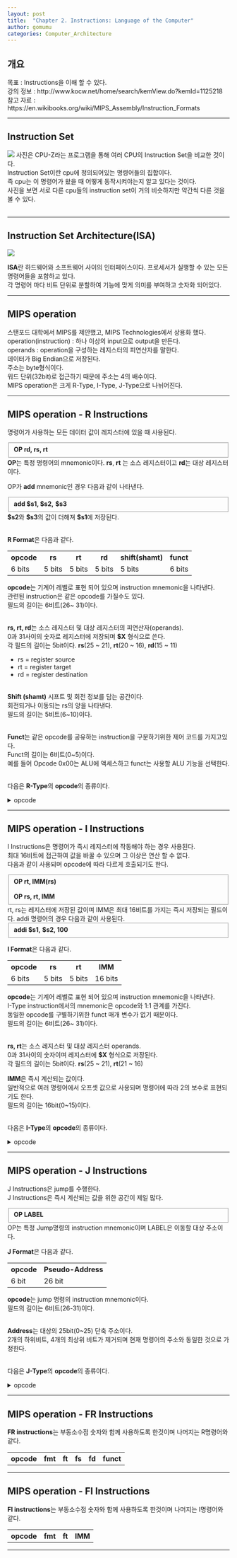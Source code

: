 ```yaml
---
layout: post
title:  "Chapter 2. Instructions: Language of the Computer"
author: gomumu
categories: Computer_Architecture
---
```


<h2 id="headings">개요</h2>
<p>
목표 : Instructions을 이해 할 수 있다.<br>
강의 정보 : http://www.kocw.net/home/search/kemView.do?kemId=1125218<br>
참고 자료 : https://en.wikibooks.org/wiki/MIPS_Assembly/Instruction_Formats<br>
</p>
<hr>

<h2 id="headings">Instruction Set</h2>
<p>
<img data-action="zoom" src='{{ "/assets/post/instruction.PNG" | relative_url }}' >
사진은 CPU-Z라는 프로그램을 통해 여러 CPU의 Instruction Set을 비교한 것이다. <br>
Instruction Set이란 cpu에 정의되어있는 명령어들의 집합이다.<br>
즉 cpu는 이 명령어가 왔을 때 어떻게 동작시켜야는지 알고 있다는 것이다.<br>
사진을 보면 서로 다른 cpu들의 instruction set이 거의 비슷하지만 약간씩 다른 것을 볼 수 있다. <br>
<br>
</p>
<hr>

<h2 id="headings">Instruction Set Architecture(ISA)</h2>
<p>
<img data-action="zoom" src='{{ "/assets/post/isa.jpg" | relative_url }}' >

<b>ISA</b>란 하드웨어와 소프트웨어 사이의 인터페이스이다. 프로세서가 실행할 수 있는 모든 명령어들을 포함하고 있다.<br>
각 명령어 마다 비트 단위로 분할하여 기능에 맞게 의미를 부여하고 숫자화 되어있다.<br>
</p>
<hr>

<h2 id="headings">MIPS operation</h2>
<p>
스탠포드 대학에서 MIPS를 제안했고, MIPS Technologies에서 상용화 했다.<br>
operation(instruction) : 하나 이상의 input으로 output을 만든다.<br>
operands : operation을 구성하는 레지스터의 피연산자를 말한다.<br>
데이터가 Big Endian으로 저장된다. <br>
주소는 byte형식이다.<br>
워드 단위(32bit)로 접근하기 때문에 주소는 4의 배수이다.<br>
MIPS operation은 크게 R-Type, I-Type, J-Type으로 나뉘어진다.<br>
</p>
<hr>

<h2 id="headings">MIPS operation - R Instructions</h2>
<p>
명령어가 사용하는 모든 데이터 값이 레지스터에 있을 때 사용된다.<br>
<fieldset>
<b>OP rd, rs, rt</b>
</fieldset>
<b>OP</b>는 특정 명령어의 mnemonic이다.
<b>rs</b>, <b>rt</b> 는 소스 레지스터이고 <b>rd</b>는 대상 레지스터이다.<br>

OP가 <b>add</b> mnemonic인 경우 다음과 같이 나타낸다.<br>
<fieldset>
<b>add $s1,</b><b> $s2,</b> <b> $s3</b>
</fieldset>
<b>$s2</b>와 <b>$s3</b>의 값이 더해져 <b>$s1</b>에 저장된다.<br><br>

<b>R Format</b>은 다음과 같다.
<table cellspacing="0" cellpadding="0">
  <tr>
    <th>opcode</th><th>rs</th><th>rt</th><th>rd</th><th>shift(shamt)</th><th>funct</th>
  </tr>
  <tr>
    <td>6 bits</td><td>5 bits</td><td>5 bits</td><td>5 bits</td><td>5 bits</td><td>6 bits</td>
  </tr>
</table>
<b>opcode</b>는 기계어 레벨로 표현 되어 있으며 instruction mnemonic을 나타낸다.<br>
관련된 instruction은 같은 opcode를 가질수도 있다.<br>
필드의 길이는 6비트(26~ 31)이다.<br><br>

<b>rs, rt, rd</b>는 소스 레지스터 및 대상 레지스터의 피연산자(operands).<br>
0과 31사이의 숫자로 레지스터에 저장되며 <b>$X</b> 형식으로 쓴다.<br>
각 필드의 길이는 5bit이다. <b>rs</b>(25 ~ 21), <b>rt</b>(20 ~ 16), <b>rd</b>(15 ~ 11)<br>
* rs = register source<br>
* rt = register target<br>
* rd = register destination<br><br>

<b>Shift (shamt)</b> 시프트 및 회전 정보를 담는 공간이다.<br>
회전되거나 이동되는 rs의 양을 나타낸다.<br>
필드의 길이는 5비트(6~10)이다.<br><br>

<b>Funct</b>는 같은 opcode를 공유하는 instruction을 구분하기위한 제어 코드를 가지고있다.<br>
Funct의 길이는 6비트(0~5)이다.<br>
예를 들어 Opcode 0x00는 ALU에 액세스하고 funct는 사용할 ALU 기능을 선택한다.<br><br>

다음은 <b>R-Type</b>의 <b>opcode</b>의 종류이다.<br>
<details>
<summary>opcode</summary>
<p>
<table cellspacing="0" cellpadding="0">
  <tr>
    <th>Mnemonic</th><th>Meaning</th><th>Opcode</th><th>Funct</th>
  </tr>
  <tr>
    <td>add</td><td>Add</td><td>0x00</td><td>0x20</td>
  </tr>
  <tr>
    <td>addu</td><td>Add Unsigned</td><td>0x00</td><td>0x21</td>
  </tr>
  <tr>
    <td>and</td><td>Bitwise AND</td><td>0x00</td><td>0x24</td>
  </tr>
  <tr>
    <td>div</td><td>Divide</td><td>0x00</td><td>0x1A</td>
  </tr>
  <tr>
    <td>divu</td><td>Unsigned Divide</td><td>0x00</td><td>0x1B</td>
  </tr>
  <tr>
    <td>jr</td><td>Jump to Address in Register</td><td>0x00</td><td>0x08</td>
  </tr>
  <tr>
    <td>mfc0</td><td>Move from Coprocessor 0</td><td>0x10</td><td>NA</td>
  </tr>
  <tr>
    <td>mfhi</td><td>Move from HI Register</td><td>0x00</td><td>0x10</td>
  </tr>
  <tr>
    <td>mflo</td><td>Move from LO Register</td><td>0x00</td><td>0x12</td>
  </tr>
  <tr>
    <td>mthi</td><td>Move to HI Register</td><td>0x00</td><td>0x11</td>
  </tr>
  <tr>
    <td>mtlo</td><td>Move to LO Register</td><td>0x00</td><td>0x13</td>
  </tr>
  <tr>
    <td>mult</td><td>Multiply</td><td>0x00</td><td>0x18</td>
  </tr>
  <tr>
    <td>multu</td><td>Unsigned Multiply</td><td>0x00</td><td>0x19</td>
  </tr>
  <tr>
    <td>nor</td><td>Bitwise NOR (NOT-OR)</td><td>0x00</td><td>0x27</td>
  </tr>
  <tr>
    <td>or</td><td>Bitwise OR</td><td>0x00</td><td>0x25</td>
  </tr>
  <tr>
    <td>sll</td><td>Logical Shift Left</td><td>0x00</td><td>0x00</td>
  </tr>
  <tr>
    <td>slt</td><td>Set to 1 if Less Than</td><td>0x00</td><td>0x2A</td>
  </tr>
  <tr>
    <td>sltu</td><td>Set to 1 if Less Than Unsigned</td><td>0x00</td><td>0x2B</td>
  </tr>
  <tr>
    <td>sra</td><td>Arithmetic Shift Right (sign-extended)</td><td>0x00</td><td>0x03</td>
  </tr>
  <tr>
    <td>srl</td><td>Logical Shift Right (0-extended)</td><td>0x00</td><td>0x02</td>
  </tr>
  <tr>
    <td>sub</td><td>Subtract</td><td>0x00</td><td>0x22</td>
  </tr>
  <tr>
    <td>subu</td><td>Unsigned Subtract</td><td>0x00</td><td>0x23</td>
  </tr>
  <tr>
    <td>xor</td><td>Bitwise XOR (Exclusive-OR)</td><td>0x00</td><td>0x26</td>
  </tr>
</table>
</p>
</details>
</p>
<hr>

<h2 id="headings">MIPS operation - I Instructions</h2>
<p>
I Instructions은 명령어가 즉시 레지스터에 작동해야 하는 경우 사용된다.<br>
최대 16비트에 접근하여 값을 바꿀 수 있으며 그 이상은 연산 할 수 없다.<br>
다음과 같이 사용되며 opcode에 따라 다르게 호출되기도 한다.<br>
<fieldset>
<b>OP rt, IMM(rs)</b><br><br>
<b>OP  rs, rt, IMM</b>
</fieldset>
rt, rs는 레지스터에 저장된 값이며 IMM은 최대 16비트를 가지는 즉시 저장되는 필드이다. 
addi 명령어의 경우 다음과 같이 사용된다.
<fieldset>
<b>addi $s1,</b> <b>$s2, 100</b>
</fieldset>

<b>I Format</b>은 다음과 같다.
<table cellspacing="0" cellpadding="0">
  <tr>
    <th>opcode</th><th>rs</th><th>rt</th><th>IMM</th>
  </tr>
  <tr>
    <td>6 bits</td><td>5 bits</td><td>5 bits</td><td>16 bits</td>
  </tr>
</table>
<b>opcode</b>는 기계어 레벨로 표현 되어 있으며 instruction mnemonic을 나타낸다.<br>
I-Type instruction에서의 mnemonic은 opcode와 1:1 관계를 가진다.<br>
동일한 opcode를 구별하기위한 funct 매개 변수가 없기 때문이다.<br>
필드의 길이는 6비트(26~ 31)이다.<br><br>

<b>rs, rt</b>는 소스 레지스터 및 대상 레지스터 operands.<br>
0과 31사이의 숫자이며 레지스터에 <b>$X</b> 형식으로 저장된다.<br>
각 필드의 길이는 5bit이다. <b>rs</b>(25 ~ 21), <b>rt</b>(21 ~ 16)<br>

<b>IMM</b>은 즉시 계산되는 값이다.<br>
일반적으로 여러 명령어에서 오프셋 값으로 사용되며 명령어에 따라 2의 보수로 표현되기도 한다.<br>
필드의 길이는 16bit(0~15)이다.<br><br>

다음은 <b>I-Type</b>의 <b>opcode</b>의 종류이다.<br>
<details>
<summary>opcode</summary>
<p>
<table cellspacing="0" cellpadding="0">
  <tr>
    <th>Mnemonic</th><th>Meaning</th><th>Opcode</th><th>Funct</th>
  </tr>
  <tr>
    <td>addi</td><td>Add Immediate</td><td>0x08</td>
  </tr>
  <tr>
    <td>addiu</td><td>Add Unsigned Immediate</td><td>0x09</td>
  </tr>
  <tr>
    <td>andi</td><td>Bitwise AND Immediate</td><td>0x0C</td>
  </tr>
  <tr>
    <td>beq</td><td>Branch if Equal</td><td>0x04</td>
  </tr>
  <tr>
    <td>bgtz</td><td>Branch on Greater Than Zero</td><td>0x07</td>
  </tr>
  <tr>
    <td>blez</td><td>Branch if Less Than or Equal to Zero</td><td>0x06</td>
  </tr>
  <tr>
    <td>bne</td><td>Branch if Not Equal</td><td>0x05</td>
  </tr>
  <tr>
    <td>lb</td><td>Load Byte</td><td>0x20</td>
  </tr>
  <tr>
    <td>lbu</td><td>Load Byte Unsigned</td><td>0x24</td>
  </tr>
  <tr>
    <td>lhu</td><td>Load Halfword Unsigned</td><td>0x25</td>
  </tr>
  <tr>
    <td>lui</td><td>Load Upper Immediate</td><td>0x0F</td>
  </tr>
  <tr>
    <td>lw</td><td>Load Word</td><td>0x23</td>
  </tr>
  <tr>
    <td>ori</td><td>Bitwise OR Immediate</td><td>0x0D</td>
  </tr>
  <tr>
    <td>sb</td><td>Store Byte</td><td>0x28</td>
  </tr>
  <tr>
    <td>sh</td><td>Store Halfword</td><td>0x29</td>
  </tr>
  <tr>
    <td>slti</td><td>Set to 1 if Less Than Immediate</td><td>0x0A</td>
  </tr>
  <tr>
    <td>sltiu</td><td>Set to 1 if Less Than Unsigned Immediate</td><td>0x0B</td>
  </tr>
  <tr>
    <td>sw</td><td>Store Word</td><td>0x2B</td>
  </tr>  
</table>
</p>
</details>
</p>
<hr>

<h2 id="headings">MIPS operation - J Instructions</h2>
<p>
J Instructions은 jump를 수행한다.<br>
J Instructions은 즉시 계산되는 값을 위한 공간이 제일 많다.<br>
<fieldset>
<b>OP LABEL </b><br>
</fieldset>
OP는 특정 Jump명령의 instruction mnemonic이며 LABEL은 이동할 대상 주소이다.

<b>J Format</b>은 다음과 같다.
<table cellspacing="0" cellpadding="0">
  <tr>
    <th>opcode</th><th>Pseudo-Address</th>
  </tr>
    <tr>
    <td>6 bit</td><td>26 bit</td>
  </tr>  
</table>

<b>opcode</b>는 jump 명령의 instruction mnemonic이다.<br>
필드의 길이는 6비트(26-31)이다. 
<br><br>

<b>Address</b>는 대상의 25bit(0~25) 단축 주소이다.<br>
2개의 하위비트, 4개의 최상위 비트가 제거되며 현재 명령어의 주소와 동일한 것으로 가정한다.<br><br>

다음은 <b>J-Type</b>의 <b>opcode</b>의 종류이다.<br>
<details>
<summary>opcode</summary>
<p>
<table cellspacing="0" cellpadding="0">
  <tr>
    <th>Mnemonic</th><th>Meaning</th><th>Opcode</th><th>Funct</th>
  </tr>
  <tr>
    <td>j</td><td>Jump to Address</td><td>0x02</td>
  </tr>
  <tr>
    <td>jal</td><td>Jump and Link</td><td>0x03</td>
  </tr>
</table>
</p>
</details>
</p>
<hr>

<h2 id="headings">MIPS operation - FR Instructions</h2>
<p>
<b>FR instructions</b>는 부동소수점 숫자와 함께 사용하도록 한것이며 나머지는 R명령어와 같다.
<table cellspacing="0" cellpadding="0">
  <tr>
    <th>opcode</th><th>fmt</th><th>ft</th><th>fs</th><th>fd</th><th>funct</th>
  </tr>
</table>
</p>
<hr>

<h2 id="headings">MIPS operation - FI Instructions</h2>
<p>
<b>FI instructions</b>는 부동소수점 숫자와 함께 사용하도록 한것이며 나머지는 I명령어와 같다.
<table cellspacing="0" cellpadding="0">
  <tr>
    <th>opcode</th><th>fmt</th><th>ft</th><th>IMM</th>
  </tr>
</table>
</p>
<hr>